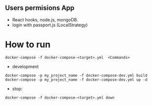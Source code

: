##  Users permisions App

- React hooks, node.js, mongoDB.
- login with passport.js (LocalStrategy)

# How to run 
```
docker-compose -f docker-compose-<target>.yml  <Commands>
```
- development
```
docker-compose -p my_project_name -f docker-compose-dev.yml build
docker-compose -p my_project_name -f docker-compose-dev.yml up -d
```

- stop:
```
docker-compose -f docker-compose-<target>.yml down
```








